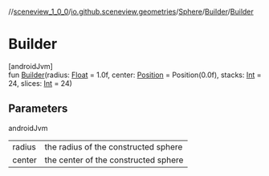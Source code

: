 //[sceneview_1_0_0](../../../../index.md)/[io.github.sceneview.geometries](../../index.md)/[Sphere](../index.md)/[Builder](index.md)/[Builder](-builder.md)

# Builder

[androidJvm]\
fun [Builder](-builder.md)(radius: [Float](https://kotlinlang.org/api/latest/jvm/stdlib/kotlin/-float/index.html) = 1.0f, center: [Position](../../../io.github.sceneview.math/index.md#945960193%2FClasslikes%2F-602047187) = Position(0.0f), stacks: [Int](https://kotlinlang.org/api/latest/jvm/stdlib/kotlin/-int/index.html) = 24, slices: [Int](https://kotlinlang.org/api/latest/jvm/stdlib/kotlin/-int/index.html) = 24)

## Parameters

androidJvm

| | |
|---|---|
| radius | the radius of the constructed sphere |
| center | the center of the constructed sphere |
